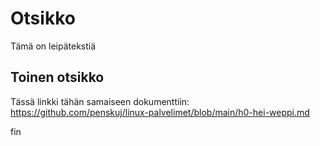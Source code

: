 # Otsikko

Tämä on leipätekstiä

## Toinen otsikko

Tässä linkki tähän samaiseen dokumenttiin: https://github.com/penskuj/linux-palvelimet/blob/main/h0-hei-weppi.md

fin
